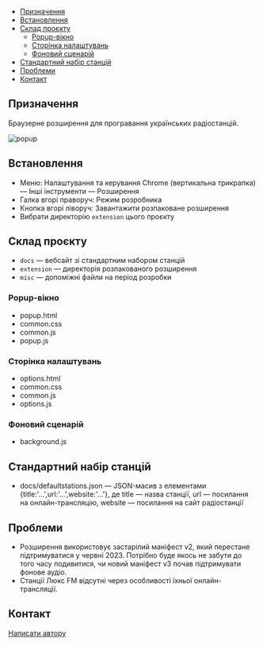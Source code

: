 <!-- START doctoc generated TOC please keep comment here to allow auto update -->
<!-- DON'T EDIT THIS SECTION, INSTEAD RE-RUN doctoc TO UPDATE -->

- [Призначення](#%D0%BF%D1%80%D0%B8%D0%B7%D0%BD%D0%B0%D1%87%D0%B5%D0%BD%D0%BD%D1%8F)
- [Встановлення](#%D0%B2%D1%81%D1%82%D0%B0%D0%BD%D0%BE%D0%B2%D0%BB%D0%B5%D0%BD%D0%BD%D1%8F)
- [Склад проєкту](#%D1%81%D0%BA%D0%BB%D0%B0%D0%B4-%D0%BF%D1%80%D0%BE%D1%94%D0%BA%D1%82%D1%83)
  - [Popup-вікно](#popup-%D0%B2%D1%96%D0%BA%D0%BD%D0%BE)
  - [Сторінка налаштувань](#%D1%81%D1%82%D0%BE%D1%80%D1%96%D0%BD%D0%BA%D0%B0-%D0%BD%D0%B0%D0%BB%D0%B0%D1%88%D1%82%D1%83%D0%B2%D0%B0%D0%BD%D1%8C)
  - [Фоновий сценарій](#%D1%84%D0%BE%D0%BD%D0%BE%D0%B2%D0%B8%D0%B9-%D1%81%D1%86%D0%B5%D0%BD%D0%B0%D1%80%D1%96%D0%B9)
- [Стандартний набір станцій](#%D1%81%D1%82%D0%B0%D0%BD%D0%B4%D0%B0%D1%80%D1%82%D0%BD%D0%B8%D0%B9-%D0%BD%D0%B0%D0%B1%D1%96%D1%80-%D1%81%D1%82%D0%B0%D0%BD%D1%86%D1%96%D0%B9)
- [Проблеми](#%D0%BF%D1%80%D0%BE%D0%B1%D0%BB%D0%B5%D0%BC%D0%B8)
- [Контакт](#%D0%BA%D0%BE%D0%BD%D1%82%D0%B0%D0%BA%D1%82)

<!-- END doctoc generated TOC please keep comment here to allow auto update -->

## Призначення

Браузерне розширення для програвання українських радіостанцій.

![popup](https://oleksavyshnivsky.github.io/uaradiostations/popup.png)

## Встановлення

- Меню: Налаштування та керування Chrome (вертикальна трикрапка) — Інші інструменти — Розширення
- Галка вгорі праворуч: Режим розробника
- Кнопка вгорі ліворуч: Завантажити розпаковане розширення
- Вибрати директорію <code>extension</code> цього проєкту

## Склад проєкту

* <code>docs</code> — вебсайт зі стандартним набором станцій  
* <code>extension</code> — директорія розпакованого розширення
* <code>misc</code> — допоміжні файли на період розробки

### Popup-вікно

- popup.html
- common.css
- common.js
- popup.js

### Сторінка налаштувань

- options.html
- common.css
- common.js
- options.js

### Фоновий сценарій

- background.js

## Стандартний набір станцій

- docs/defaultstations.json — JSON-масив з елементами {title:'...',url:'...',website:'...'}, де title — назва станції, url — посилання на онлайн-трансляцію, website — посилання на сайт радіостанції

## Проблеми

- Розширення використовує застарілий маніфест v2, який перестане підтримуватися у червні 2023. Потрібно буде якось не забути до того часу подивитися, чи новий маніфест v3 почав підтримувати фонове аудіо.
- Станції Люкс FM відсутні через особливості їхньої онлайн-трансляції.

## Контакт

[Написати автору](mailto:oleksa.vyshnivsky@gmail.com)

